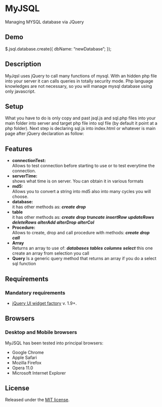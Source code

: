 # MyJSQL
Managing MYSQL database via JQuery

## Demo
$.jsql.database.create({
  dbName: “newDatabase”;
});

## Description
MyJqsl uses jQuery to call many functions of mysql.
With an hidden php file into your server it can calls queries in totally security mode.
Php language knowledges are not necessary, so you will manage mysql database using only javascript.

## Setup
What you have to do is only copy and past jsql.js and sql.php files into your main folder into server and target php file into sql file (by default it point at a php folder).
Next step is declaring sql.js into index.html or whatever is main page after jQuery declaration as follow:

<script src=“myjsql-1.0.0.js”></script> 

## Features
* **connectionTest:**  
  Allows to test connection before starting to use or to test everytime the connection.
* **serverTime:**  
  shows what time is on server. You can obtain it in various formats
* **md5:**  
  Allows you to convert a string into md5 also into many cycles you will choose.
* **database:**  
  it has other methods as:
  ***create***
  ***drop***
* **table**  
  it has other methods as:
  ***create***
  ***drop***
  ***truncate***
  ***insertRow***
  ***updateRows***
  ***deleteRows***
  ***alterAdd***
  ***alterDrop***
  ***alterCol***
* **Procedure:**  
  Allows to create, drop and call procedure with methods:
  ***create***
  ***drop***
  ***call***
* **Array**  
  Returns an array to use of:
  ***databases***
  ***tables***
  ***columns***
  ***select***
  this one create an array from selection you call
* **Query**
  Is a generic query method that returns an array if you do a select sql function

## Requirements

### Mandatory requirements
* [jQuery UI widget factory](https://api.jqueryui.com/jQuery.widget/) v. 1.9+.

## Browsers

### Desktop and Mobile browsers
MyJSQL has been tested into principal browsers:

* Google Chrome
* Apple Safari
* Mozilla Firefox
* Opera 11.0
* Microsoft Internet Explorer

## License
Released under the [MIT license](http://www.opensource.org/licenses/MIT).
